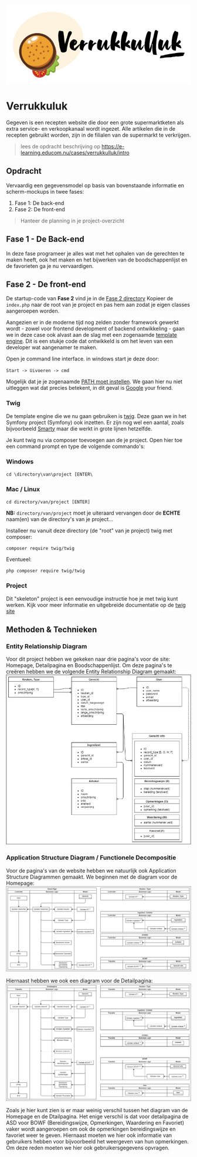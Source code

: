 <img src="./assets/img/logo-v2.png" alt="Logo">

# Verrukkuluk

Gegeven is een recepten website die door een grote supermarktketen als extra service- en verkoopkanaal wordt ingezet. Alle artikelen die in de recepten gebruikt worden, zijn in de filialen van de supermarkt te verkrijgen.

> lees de opdracht beschrijving op https://e-learning.educom.nu/cases/verrukkulluk/intro

## Opdracht

Vervaardig een gegevensmodel op basis van bovenstaande informatie en scherm-mockups in twee fases:

1. Fase 1: De back-end
2. Fase 2: De front-end

> Hanteer de planning in je project-overzicht

## Fase 1 - De Back-end

In deze fase programeer je alles wat met het ophalen van de gerechten te maken
heeft, ook het maken en het bijwerken van de boodschappenlijst en de favorieten ga je nu vervaardigen.

## Fase 2 - De front-end

De startup-code van **Fase 2** vind je in de <a href='./fase-2/'>Fase 2 directory</a>
Kopieer de `index.php` naar de root van je project en pas hem aan zodat je eigen classes aangeroepen worden.

Aangezien er in de moderne tijd nog zelden zonder framework gewerkt wordt -
zowel voor frontend development of backend ontwikkeling - gaan we in deze case
ook alvast aan de slag met een zogenaamde [template engine](https://en.wikipedia.org/wiki/Template_processor).
Dit is een stukje code dat ontwikkeld is om het leven van een developer wat
aangenamer te maken.

Open je command line interface. in windows start je deze door:

`Start -> Uivoeren -> cmd`

Mogelijk dat je je zogenaamde [PATH moet instellen](https://www.computerhope.com/issues/ch000549.htm).
We gaan hier nu niet uitleggen wat dat precies betekent,
in dit geval is [Google](https://www.google.com/search?ei=mKaiXovxO8eykwXxjJDYDQ&q=what+is+the+path+in+dos+or+windows+10&oq=what+is+the+PATH+in+dos+or+windo&gs_lcp=CgZwc3ktYWIQAxgBMggIIRAWEB0QHjIICCEQFhAdEB4yCAghEBYQHRAeMggIIRAWEB0QHjIICCEQFhAdEB4yCAghEBYQHRAeMggIIRAWEB0QHjoECAAQRzoECAAQQzoCCAA6BQgAEJECOgYIABAWEB5QwBZYq2JgoWtoA3AGeACAAWeIAZMSkgEEMzQuMZgBAKABAaoBB2d3cy13aXo&sclient=psy-ab) your friend.

### Twig

De template engine die we nu gaan gebruiken is [twig](https://twig.symfony.com).
Deze gaan we in het Symfony project (Symfony) ook inzetten.
Er zijn nog wel een aantal, zoals bijvoorbeeld [Smarty](https://www.smarty.net/)
maar die werkt in grote lijnen hetzelfde.

Je kunt twig nu via composer toevoegen aan de je project.
Open hier toe een command prompt en type de volgende commando's:

### Windows

```shell
cd \directory\van\project [ENTER\
```

### Mac / Linux

```shell
cd directory/van/project [ENTER]
```

**NB:** `directory/van/project` moet je uiteraard vervangen door de **ECHTE** naam(en) van
de directory's van je project...

Installeer nu vanuit deze directory (de "root" van je project) twig met composer:

```shell
composer require twig/twig
```

Eventueel:

```shell
php composer require twig/twig
```

### Project

Dit "skeleton" project is een eenvoudige instructie hoe je met twig kunt werken.
Kijk voor meer informatie en uitgebreide documentatie op de [twig site](https://twig.symfony.com)

## Methoden & Technieken

### Entity Relationship Diagram

Voor dit project hebben we gekeken naar drie pagina's voor de site: Homepage, Detailpagina en Boodschappenlijst. Om deze pagina's te creëren hebben we de volgende Entity Relationship Diagram gemaakt:
<img src="ERD.dio.png" />

### Application Structure Diagram / Functionele Decompositie

Voor de pagina's van de website hebben we natuurlijk ook Application Structure Diagrammen gemaakt. We beginnen met de diagram voor de Homepage:
<img src="Homepage.dio.png" />

Hiernaast hebben we ook een diagram voor de Detailpagina:
<img src="Detailpagina diagram.dio.png" />

Zoals je hier kunt zien is er maar weinig verschil tussen het diagram van de Homepage en de Dtailpagina. Het enige verschil is dat voor detailpagina de ASD voor BOWF (Bereidingswijze, Opmerkingen, Waardering en Favoriet) vaker wordt aangeroepen om ook de opmerkingen bereidingswijze en favoriet weer te geven. Hiernaast moeten we hier ook informatie van gebruikers hebben voor bijvoorbeeld het weergeven van hun opmerkingen. Om deze reden moeten we hier ook gebruikersgegevens opvragen.

